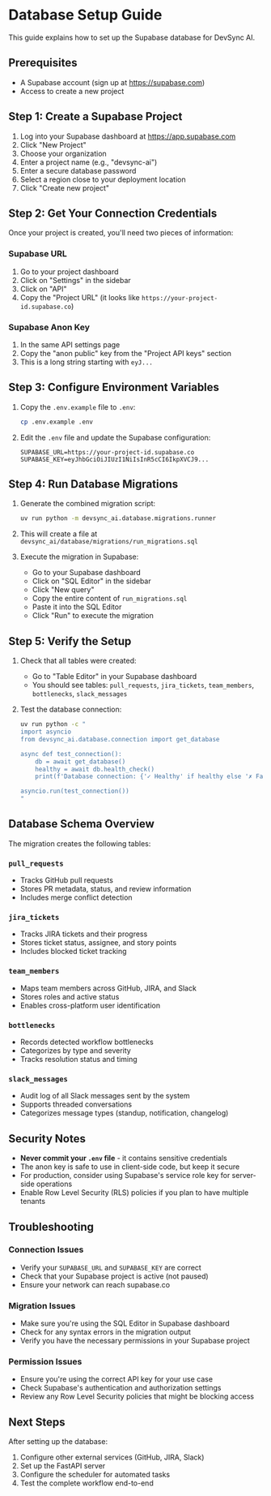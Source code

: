 # Database Setup Guide

This guide explains how to set up the Supabase database for DevSync AI.

## Prerequisites

- A Supabase account (sign up at https://supabase.com)
- Access to create a new project

## Step 1: Create a Supabase Project

1. Log into your Supabase dashboard at https://app.supabase.com
2. Click "New Project"
3. Choose your organization
4. Enter a project name (e.g., "devsync-ai")
5. Enter a secure database password
6. Select a region close to your deployment location
7. Click "Create new project"

## Step 2: Get Your Connection Credentials

Once your project is created, you'll need two pieces of information:

### Supabase URL
1. Go to your project dashboard
2. Click on "Settings" in the sidebar
3. Click on "API"
4. Copy the "Project URL" (it looks like `https://your-project-id.supabase.co`)

### Supabase Anon Key
1. In the same API settings page
2. Copy the "anon public" key from the "Project API keys" section
3. This is a long string starting with `eyJ...`

## Step 3: Configure Environment Variables

1. Copy the `.env.example` file to `.env`:
   ```bash
   cp .env.example .env
   ```

2. Edit the `.env` file and update the Supabase configuration:
   ```env
   SUPABASE_URL=https://your-project-id.supabase.co
   SUPABASE_KEY=eyJhbGciOiJIUzI1NiIsInR5cCI6IkpXVCJ9...
   ```

## Step 4: Run Database Migrations

1. Generate the combined migration script:
   ```bash
   uv run python -m devsync_ai.database.migrations.runner
   ```

2. This will create a file at `devsync_ai/database/migrations/run_migrations.sql`

3. Execute the migration in Supabase:
   - Go to your Supabase dashboard
   - Click on "SQL Editor" in the sidebar
   - Click "New query"
   - Copy the entire content of `run_migrations.sql`
   - Paste it into the SQL Editor
   - Click "Run" to execute the migration

## Step 5: Verify the Setup

1. Check that all tables were created:
   - Go to "Table Editor" in your Supabase dashboard
   - You should see tables: `pull_requests`, `jira_tickets`, `team_members`, `bottlenecks`, `slack_messages`

2. Test the database connection:
   ```bash
   uv run python -c "
   import asyncio
   from devsync_ai.database.connection import get_database
   
   async def test_connection():
       db = await get_database()
       healthy = await db.health_check()
       print(f'Database connection: {'✓ Healthy' if healthy else '✗ Failed'}')
   
   asyncio.run(test_connection())
   "
   ```

## Database Schema Overview

The migration creates the following tables:

### `pull_requests`
- Tracks GitHub pull requests
- Stores PR metadata, status, and review information
- Includes merge conflict detection

### `jira_tickets`
- Tracks JIRA tickets and their progress
- Stores ticket status, assignee, and story points
- Includes blocked ticket tracking

### `team_members`
- Maps team members across GitHub, JIRA, and Slack
- Stores roles and active status
- Enables cross-platform user identification

### `bottlenecks`
- Records detected workflow bottlenecks
- Categorizes by type and severity
- Tracks resolution status and timing

### `slack_messages`
- Audit log of all Slack messages sent by the system
- Supports threaded conversations
- Categorizes message types (standup, notification, changelog)

## Security Notes

- **Never commit your `.env` file** - it contains sensitive credentials
- The anon key is safe to use in client-side code, but keep it secure
- For production, consider using Supabase's service role key for server-side operations
- Enable Row Level Security (RLS) policies if you plan to have multiple tenants

## Troubleshooting

### Connection Issues
- Verify your `SUPABASE_URL` and `SUPABASE_KEY` are correct
- Check that your Supabase project is active (not paused)
- Ensure your network can reach supabase.co

### Migration Issues
- Make sure you're using the SQL Editor in Supabase dashboard
- Check for any syntax errors in the migration output
- Verify you have the necessary permissions in your Supabase project

### Permission Issues
- Ensure you're using the correct API key for your use case
- Check Supabase's authentication and authorization settings
- Review any Row Level Security policies that might be blocking access

## Next Steps

After setting up the database:
1. Configure other external services (GitHub, JIRA, Slack)
2. Set up the FastAPI server
3. Configure the scheduler for automated tasks
4. Test the complete workflow end-to-end